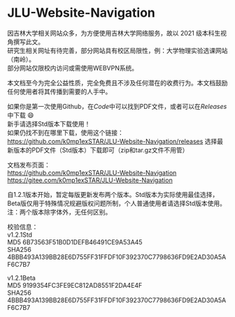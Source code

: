 # JLU-Website-Navigation
因吉林大学相关网站众多，为方便使用吉林大学网络服务，故以 2021 级本科生视角撰写此文。  
研究生相关网址有待完善，部分网站具有校区局限性，例：大学物理实验选课网站（南岭）。  
部分网站仅限校内访问或需使用WEBVPN系统。 
  
本文档至今为完全公益性质，完全免费且不涉及任何潜在的收费行为。本文档鼓励任何使用者将其传播到需要的人手中。  

如果你是第一次使用Github，在*Code*中可以找到PDF文件，或者可以在*Releases*中下载 :smile:   
新手请选择Std版本下载使用！  
如果仍找不到在哪里下载，使用这个链接：https://github.com/k0mp1exSTAR/JLU-Website-Navigation/releases  选择最新版本的PDF文件（Std版本）下载即可（zip和tar.gz文件不用管）
  
文档发布页面：   
https://github.com/k0mp1exSTAR/JLU-Website-Navigation    
https://gitee.com/k0mp1exSTAR/JLU-Website-Navigation      
  
自1.2.1版本开始，暂定每版更新发布两个版本。Std版本为实际使用最佳选择，Beta版仅用于特殊情况规避版权问题所制，个人普通使用者请选择Std版本使用。  
注：两个版本除字体外，无任何区别。
  
校验信息：  
v1.2.1Std  
MD5 6B73563F51B0D1DEFB46491CE9A53A45  
SHA256 4BBB493A139BB28E6D755FF31FFDF10F392370C7798636FD9E2AD30A5AF6C7B7  
  
v1.2.1Beta  
MD5 9199354FC3FE9EC812AD8551F2DA4E4F  
SHA256 4BBB493A139BB28E6D755FF31FFDF10F392370C7798636FD9E2AD30A5AF6C7B7  
